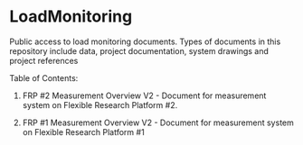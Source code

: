# LoadMonitoring
Public access to load monitoring documents.  Types of documents in this repository include data, project documentation, system drawings and project references

Table of Contents:

1. FRP #2 Measurement Overview V2 - Document for measurement system on Flexible Research Platform #2.

2. FRP #1 Measurement Overview V2 - Document for measurement system on Flexible Research Platform #1
